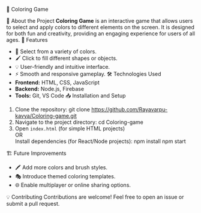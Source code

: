 🎨 Coloring Game

📌 About the Project
**Coloring Game** is an interactive game that allows users to select and apply colors to different elements on the screen. It is designed for both fun and creativity, providing an engaging experience for users of all ages.
🚀 Features
- 🎨 Select from a variety of colors.
- 🖌️ Click to fill different shapes or objects.
- 💡 User-friendly and intuitive interface.
- ⚡ Smooth and responsive gameplay.
🛠️ Technologies Used
- **Frontend:** HTML, CSS, JavaScript 
- **Backend:** Node.js, Firebase
- **Tools:** Git, VS Code
 📥 Installation and Setup
1. Clone the repository:
   git clone https://github.com/Rayavarpu-kavya/Coloring-game.git
2. Navigate to the project directory:
   cd Coloring-game
3. Open `index.html` (for simple HTML projects)  
   OR  
   Install dependencies (for React/Node projects):
   npm install
   npm start

   
 🏗️ Future Improvements
- 🖍️ Add more colors and brush styles.
- 🎭 Introduce themed coloring templates.
- 🌐 Enable multiplayer or online sharing options.

 💡 Contributing
Contributions are welcome! Feel free to open an issue or submit a pull request.
